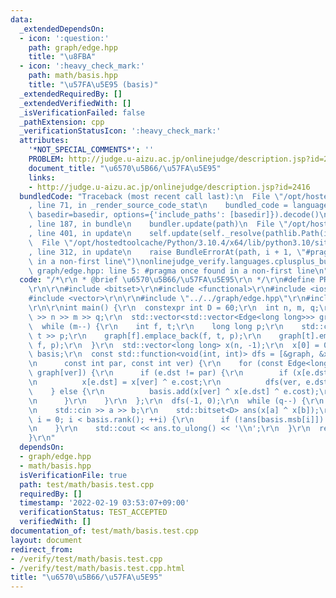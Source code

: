 ```yaml
---
data:
  _extendedDependsOn:
  - icon: ':question:'
    path: graph/edge.hpp
    title: "\u8FBA"
  - icon: ':heavy_check_mark:'
    path: math/basis.hpp
    title: "\u57FA\u5E95 (basis)"
  _extendedRequiredBy: []
  _extendedVerifiedWith: []
  _isVerificationFailed: false
  _pathExtension: cpp
  _verificationStatusIcon: ':heavy_check_mark:'
  attributes:
    '*NOT_SPECIAL_COMMENTS*': ''
    PROBLEM: http://judge.u-aizu.ac.jp/onlinejudge/description.jsp?id=2416
    document_title: "\u6570\u5B66/\u57FA\u5E95"
    links:
    - http://judge.u-aizu.ac.jp/onlinejudge/description.jsp?id=2416
  bundledCode: "Traceback (most recent call last):\n  File \"/opt/hostedtoolcache/Python/3.10.4/x64/lib/python3.10/site-packages/onlinejudge_verify/documentation/build.py\"\
    , line 71, in _render_source_code_stat\n    bundled_code = language.bundle(stat.path,\
    \ basedir=basedir, options={'include_paths': [basedir]}).decode()\n  File \"/opt/hostedtoolcache/Python/3.10.4/x64/lib/python3.10/site-packages/onlinejudge_verify/languages/cplusplus.py\"\
    , line 187, in bundle\n    bundler.update(path)\n  File \"/opt/hostedtoolcache/Python/3.10.4/x64/lib/python3.10/site-packages/onlinejudge_verify/languages/cplusplus_bundle.py\"\
    , line 401, in update\n    self.update(self._resolve(pathlib.Path(included), included_from=path))\n\
    \  File \"/opt/hostedtoolcache/Python/3.10.4/x64/lib/python3.10/site-packages/onlinejudge_verify/languages/cplusplus_bundle.py\"\
    , line 312, in update\n    raise BundleErrorAt(path, i + 1, \"#pragma once found\
    \ in a non-first line\")\nonlinejudge_verify.languages.cplusplus_bundle.BundleErrorAt:\
    \ graph/edge.hpp: line 5: #pragma once found in a non-first line\n"
  code: "/*\r\n * @brief \u6570\u5B66/\u57FA\u5E95\r\n */\r\n#define PROBLEM \"http://judge.u-aizu.ac.jp/onlinejudge/description.jsp?id=2416\"\
    \r\n\r\n#include <bitset>\r\n#include <functional>\r\n#include <iostream>\r\n\
    #include <vector>\r\n\r\n#include \"../../graph/edge.hpp\"\r\n#include \"../../math/basis.hpp\"\
    \r\n\r\nint main() {\r\n  constexpr int D = 60;\r\n  int n, m, q;\r\n  std::cin\
    \ >> n >> m >> q;\r\n  std::vector<std::vector<Edge<long long>>> graph(n);\r\n\
    \  while (m--) {\r\n    int f, t;\r\n    long long p;\r\n    std::cin >> f >>\
    \ t >> p;\r\n    graph[f].emplace_back(f, t, p);\r\n    graph[t].emplace_back(t,\
    \ f, p);\r\n  }\r\n  std::vector<long long> x(n, -1);\r\n  x[0] = 0;\r\n  Basis<D>\
    \ basis;\r\n  const std::function<void(int, int)> dfs = [&graph, &x, &basis, &dfs](\r\
    \n      const int par, const int ver) {\r\n    for (const Edge<long long>& e :\
    \ graph[ver]) {\r\n      if (e.dst != par) {\r\n        if (x[e.dst] == -1) {\r\
    \n          x[e.dst] = x[ver] ^ e.cost;\r\n          dfs(ver, e.dst);\r\n    \
    \    } else {\r\n          basis.add(x[ver] ^ x[e.dst] ^ e.cost);\r\n        }\r\
    \n      }\r\n    }\r\n  };\r\n  dfs(-1, 0);\r\n  while (q--) {\r\n    int a, b;\r\
    \n    std::cin >> a >> b;\r\n    std::bitset<D> ans(x[a] ^ x[b]);\r\n    for (int\
    \ i = 0; i < basis.rank(); ++i) {\r\n      if (!ans[basis.msb[i]]) ans ^= basis.v[i];\r\
    \n    }\r\n    std::cout << ans.to_ulong() << '\\n';\r\n  }\r\n  return 0;\r\n\
    }\r\n"
  dependsOn:
  - graph/edge.hpp
  - math/basis.hpp
  isVerificationFile: true
  path: test/math/basis.test.cpp
  requiredBy: []
  timestamp: '2022-02-19 03:53:07+09:00'
  verificationStatus: TEST_ACCEPTED
  verifiedWith: []
documentation_of: test/math/basis.test.cpp
layout: document
redirect_from:
- /verify/test/math/basis.test.cpp
- /verify/test/math/basis.test.cpp.html
title: "\u6570\u5B66/\u57FA\u5E95"
---
```

